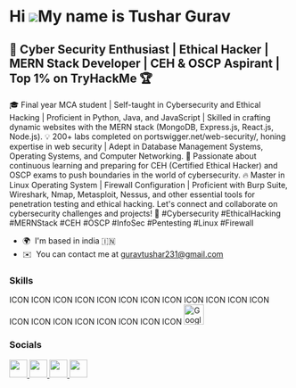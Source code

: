 Hi ![](https://user-images.githubusercontent.com/18350557/176309783-0785949b-9127-417c-8b55-ab5a4333674e.gif)My name is Tushar Gurav
====================================================================================================================================

🔐 Cyber Security Enthusiast | Ethical Hacker | MERN Stack Developer | CEH & OSCP Aspirant | Top 1% on TryHackMe 🏆
-------------------------------------------------------------------------------------------------------------------

🎓 Final year MCA student | Self-taught in Cybersecurity and Ethical Hacking | Proficient in Python, Java, and JavaScript | Skilled in crafting dynamic websites with the MERN stack (MongoDB, Express.js, React.js, Node.js). 💡 200+ labs completed on portswigger.net/web-security/, honing expertise in web security | Adept in Database Management Systems, Operating Systems, and Computer Networking. 🚀 Passionate about continuous learning and preparing for CEH (Certified Ethical Hacker) and OSCP exams to push boundaries in the world of cybersecurity. 🔥 Master in Linux Operating System | Firewall Configuration | Proficient with Burp Suite, Wireshark, Nmap, Metasploit, Nessus, and other essential tools for penetration testing and ethical hacking. Let's connect and collaborate on cybersecurity challenges and projects! 🔐 #Cybersecurity #EthicalHacking #MERNStack #CEH #OSCP #InfoSec #Pentesting #Linux #Firewall

* 🌍  I'm based in india 🇮🇳
* ✉️  You can contact me at [guravtushar231@gmail.com](mailto:guravtushar231@gmail.com)

### Skills


<p align="left">
ICON ICON ICON ICON ICON ICON ICON ICON ICON ICON ICON ICON ICON ICON ICON ICON ICON ICON ICON ICON
<a href="https://cloud.google.com/" target="_blank" rel="noreferrer"><img src="https://raw.githubusercontent.com/danielcranney/readme-generator/main/public/icons/skills/googlecloud-colored.svg" width="36" height="36" alt="Google Cloud" /></a>
</p>


### Socials

<p align="left"> <a href="https://www.github.com/tushargurav28" target="_blank" rel="noreferrer"> <picture> <source media="(prefers-color-scheme: dark)" srcset="https://raw.githubusercontent.com/danielcranney/readme-generator/main/public/icons/socials/github-dark.svg" /> <source media="(prefers-color-scheme: light)" srcset="https://raw.githubusercontent.com/danielcranney/readme-generator/main/public/icons/socials/github.svg" /> <img src="https://raw.githubusercontent.com/danielcranney/readme-generator/main/public/icons/socials/github.svg" width="32" height="32" /> </picture> </a> <a href="http://www.instagram.com/tushar.evilscript" target="_blank" rel="noreferrer"> <picture> <source media="(prefers-color-scheme: dark)" srcset="undefined" /> <source media="(prefers-color-scheme: light)" srcset="https://raw.githubusercontent.com/danielcranney/readme-generator/main/public/icons/socials/instagram.svg" /> <img src="https://raw.githubusercontent.com/danielcranney/readme-generator/main/public/icons/socials/instagram.svg" width="32" height="32" /> </picture> </a> <a href="https://www.linkedin.com/in/tushargurav-infosec" target="_blank" rel="noreferrer"> <picture> <source media="(prefers-color-scheme: dark)" srcset="undefined" /> <source media="(prefers-color-scheme: light)" srcset="https://raw.githubusercontent.com/danielcranney/readme-generator/main/public/icons/socials/linkedin.svg" /> <img src="https://raw.githubusercontent.com/danielcranney/readme-generator/main/public/icons/socials/linkedin.svg" width="32" height="32" /> </picture> </a> <a href="https://www.twitter.com/TusharG75983548" target="_blank" rel="noreferrer"> <picture> <source media="(prefers-color-scheme: dark)" srcset="undefined" /> <source media="(prefers-color-scheme: light)" srcset="https://raw.githubusercontent.com/danielcranney/readme-generator/main/public/icons/socials/twitter.svg" /> <img src="https://raw.githubusercontent.com/danielcranney/readme-generator/main/public/icons/socials/twitter.svg" width="32" height="32" /> </picture> </a></p>
